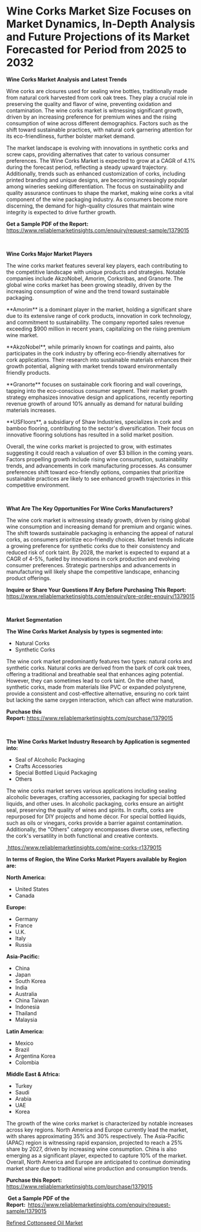 <p><h1>Wine Corks Market Size Focuses on Market Dynamics, In-Depth Analysis and Future Projections of its Market Forecasted for Period from 2025 to 2032</h1></p><p><strong>Wine Corks Market Analysis and Latest Trends</strong></p>
<p><p>Wine corks are closures used for sealing wine bottles, traditionally made from natural cork harvested from cork oak trees. They play a crucial role in preserving the quality and flavor of wine, preventing oxidation and contamination. The wine corks market is witnessing significant growth, driven by an increasing preference for premium wines and the rising consumption of wine across different demographics. Factors such as the shift toward sustainable practices, with natural cork garnering attention for its eco-friendliness, further bolster market demand.</p><p>The market landscape is evolving with innovations in synthetic corks and screw caps, providing alternatives that cater to various consumer preferences. The Wine Corks Market is expected to grow at a CAGR of 4.1% during the forecast period, reflecting a steady upward trajectory. Additionally, trends such as enhanced customization of corks, including printed branding and unique designs, are becoming increasingly popular among wineries seeking differentiation. The focus on sustainability and quality assurance continues to shape the market, making wine corks a vital component of the wine packaging industry. As consumers become more discerning, the demand for high-quality closures that maintain wine integrity is expected to drive further growth.</p></p>
<p><strong>Get a Sample PDF of the Report:&nbsp;</strong> <a href="https://www.reliablemarketinsights.com/enquiry/request-sample/1379015?utm_campaign=2100&utm_medium=2&utm_source=Github&utm_content=ia&utm_term=14022025&utm_id=wine-corks">https://www.reliablemarketinsights.com/enquiry/request-sample/1379015</a></p>
<p>&nbsp;</p>
<p><strong>Wine Corks Major Market Players</strong></p>
<p><p>The wine corks market features several key players, each contributing to the competitive landscape with unique products and strategies. Notable companies include AkzoNobel, Amorim, Corksribas, and Granorte. The global wine corks market has been growing steadily, driven by the increasing consumption of wine and the trend toward sustainable packaging.</p><p>**Amorim** is a dominant player in the market, holding a significant share due to its extensive range of cork products, innovation in cork technology, and commitment to sustainability. The company reported sales revenue exceeding $900 million in recent years, capitalizing on the rising premium wine market.</p><p>**AkzoNobel**, while primarily known for coatings and paints, also participates in the cork industry by offering eco-friendly alternatives for cork applications. Their research into sustainable materials enhances their growth potential, aligning with market trends toward environmentally friendly products.</p><p>**Granorte** focuses on sustainable cork flooring and wall coverings, tapping into the eco-conscious consumer segment. Their market growth strategy emphasizes innovative design and applications, recently reporting revenue growth of around 10% annually as demand for natural building materials increases.</p><p>**USFloors**, a subsidiary of Shaw Industries, specializes in cork and bamboo flooring, contributing to the sector's diversification. Their focus on innovative flooring solutions has resulted in a solid market position.</p><p>Overall, the wine corks market is projected to grow, with estimates suggesting it could reach a valuation of over $3 billion in the coming years. Factors propelling growth include rising wine consumption, sustainability trends, and advancements in cork manufacturing processes. As consumer preferences shift toward eco-friendly options, companies that prioritize sustainable practices are likely to see enhanced growth trajectories in this competitive environment.</p></p>
<p>&nbsp;</p>
<p><strong>What Are The Key Opportunities For Wine Corks Manufacturers?</strong></p>
<p><p>The wine cork market is witnessing steady growth, driven by rising global wine consumption and increasing demand for premium and organic wines. The shift towards sustainable packaging is enhancing the appeal of natural corks, as consumers prioritize eco-friendly choices. Market trends indicate a growing preference for synthetic corks due to their consistency and reduced risk of cork taint. By 2028, the market is expected to expand at a CAGR of 4-5%, fueled by innovations in cork production and evolving consumer preferences. Strategic partnerships and advancements in manufacturing will likely shape the competitive landscape, enhancing product offerings.</p></p>
<p><strong>Inquire or Share Your Questions If Any Before Purchasing This Report:</strong> <a href="https://www.reliablemarketinsights.com/enquiry/pre-order-enquiry/1379015?utm_campaign=2100&utm_medium=2&utm_source=Github&utm_content=ia&utm_term=14022025&utm_id=wine-corks">https://www.reliablemarketinsights.com/enquiry/pre-order-enquiry/1379015</a></p>
<p>&nbsp;</p>
<p><strong>Market Segmentation</strong></p>
<p><strong>The Wine Corks Market Analysis by types is segmented into:</strong></p>
<p><ul><li>Natural Corks</li><li>Synthetic Corks</li></ul></p>
<p><p>The wine cork market predominantly features two types: natural corks and synthetic corks. Natural corks are derived from the bark of cork oak trees, offering a traditional and breathable seal that enhances aging potential. However, they can sometimes lead to cork taint. On the other hand, synthetic corks, made from materials like PVC or expanded polystyrene, provide a consistent and cost-effective alternative, ensuring no cork taint but lacking the same oxygen interaction, which can affect wine maturation.</p></p>
<p><strong>Purchase this Report:&nbsp;</strong><a href="https://www.reliablemarketinsights.com/purchase/1379015?utm_campaign=2100&utm_medium=2&utm_source=Github&utm_content=ia&utm_term=14022025&utm_id=wine-corks">https://www.reliablemarketinsights.com/purchase/1379015</a></p>
<p>&nbsp;</p>
<p><strong>The Wine Corks Market Industry Research by Application is segmented into:</strong></p>
<p><ul><li>Seal of Alcoholic Packaging</li><li>Crafts Accessories</li><li>Special Bottled Liquid Packaging</li><li>Others</li></ul></p>
<p><p>The wine corks market serves various applications including sealing alcoholic beverages, crafting accessories, packaging for special bottled liquids, and other uses. In alcoholic packaging, corks ensure an airtight seal, preserving the quality of wines and spirits. In crafts, corks are repurposed for DIY projects and home décor. For special bottled liquids, such as oils or vinegars, corks provide a barrier against contamination. Additionally, the "Others" category encompasses diverse uses, reflecting the cork's versatility in both functional and creative contexts.</p></p>
<p><a href="https://www.reliablemarketinsights.com/wine-corks-r1379015?utm_campaign=2100&utm_medium=2&utm_source=Github&utm_content=ia&utm_term=14022025&utm_id=wine-corks">&nbsp;https://www.reliablemarketinsights.com/wine-corks-r1379015</a></p>
<p><strong>In terms of Region, the Wine Corks Market Players available by Region are:</strong></p>
<p>
    <p> <strong> North America: </strong>
        <ul>
            <li>United States</li>
            <li>Canada</li>
        </ul>
        </p> 
    <p> <strong> Europe: </strong>
        <ul>
            <li>Germany</li>
            <li>France</li>
            <li>U.K.</li>
            <li>Italy</li>
            <li>Russia</li>
        </ul>
        </p> 
    <p> <strong> Asia-Pacific: </strong>
        <ul>
            <li>China</li>
            <li>Japan</li>
            <li>South Korea</li>
            <li>India</li>
            <li>Australia</li>
            <li>China Taiwan</li>
            <li>Indonesia</li>
            <li>Thailand</li>
            <li>Malaysia</li>
        </ul>
        </p> 
    <p> <strong> Latin America: </strong>
        <ul>
            <li>Mexico</li>
            <li>Brazil</li>
            <li>Argentina Korea</li>
            <li>Colombia</li>
        </ul>
        </p> 
    <p> <strong> Middle East & Africa: </strong>
        <ul>
            <li>Turkey</li>
            <li>Saudi</li>
            <li>Arabia</li>
            <li>UAE</li>
            <li>Korea</li>
        </ul>
    </p>
    </p>
<p><p>The growth of the wine corks market is characterized by notable increases across key regions. North America and Europe currently lead the market, with shares approximating 35% and 30% respectively. The Asia-Pacific (APAC) region is witnessing rapid expansion, projected to reach a 25% share by 2027, driven by increasing wine consumption. China is also emerging as a significant player, expected to capture 10% of the market. Overall, North America and Europe are anticipated to continue dominating market share due to traditional wine production and consumption trends.</p></p>
<p><strong>Purchase this Report: </strong><a href="https://www.reliablemarketinsights.com/purchase/1379015?utm_campaign=2100&utm_medium=2&utm_source=Github&utm_content=ia&utm_term=14022025&utm_id=wine-corks">https://www.reliablemarketinsights.com/purchase/1379015</a></p>
<p>&nbsp;<strong>Get a Sample PDF of the Report:&nbsp;&nbsp;</strong><a href="https://www.reliablemarketinsights.com/enquiry/request-sample/1379015?utm_campaign=2100&utm_medium=2&utm_source=Github&utm_content=ia&utm_term=14022025&utm_id=wine-corks">https://www.reliablemarketinsights.com/enquiry/request-sample/1379015</a></p>
<p><strong></strong></p>
<p><p><a href="https://github.com/wileonie19657/Market-Research-Report-List-1/blob/main/refined-cottonseed-oil-market.md?utm_campaign=2100&utm_medium=2&utm_source=Github&utm_content=ia&utm_term=14022025&utm_id=wine-corks">Refined Cottonseed Oil Market</a></p></p>